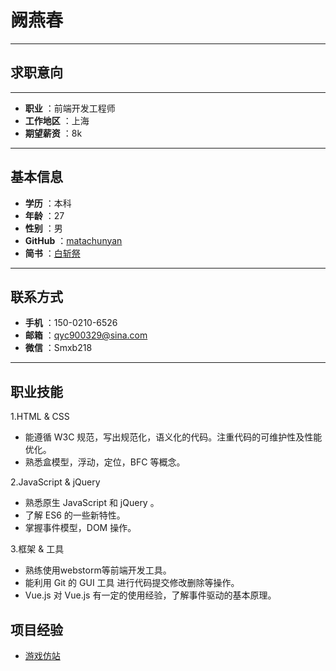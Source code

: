 # 阙燕春
-------------------

## 求职意向
-------------------


 
- **职业** ：前端开发工程师
- **工作地区** ：上海
- **期望薪资** ：8k

-------------------



## 基本信息

- **学历** ：本科
- **年龄** ：27
- **性别** ：男
- **GitHub** ：[matachunyan](https://github.com/matachunyan)
-  **简书** ：[白斩祭](http://www.jianshu.com/u/dbd7d3dea095)
 
-------------------

## 联系方式
- **手机** ：150-0210-6526
- **邮箱** ：qyc900329@sina.com
- **微信** ：Smxb218

 -------------------
## 职业技能
1.HTML & CSS
* 能遵循 W3C 规范，写出规范化，语义化的代码。注重代码的可维护性及性能优化。
* 熟悉盒模型，浮动，定位，BFC 等概念。

2.JavaScript & jQuery

* 熟悉原生 JavaScript 和 jQuery 。
* 了解 ES6 的一些新特性。
* 掌握事件模型，DOM 操作。

3.框架 & 工具

* 熟练使用webstorm等前端开发工具。
* 能利用 Git 的 GUI 工具 进行代码提交修改删除等操作。
* Vue.js 
对 Vue.js 有一定的使用经验，了解事件驱动的基本原理。

## 项目经验
* [游戏仿站](https://matachunyan.github.io/cangku/zizhi/index)


